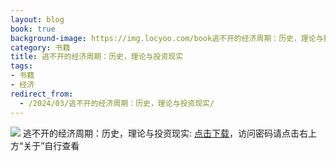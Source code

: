```yaml
---
layout: blog
book: true
background-image: https://img.locyoo.com/book逃不开的经济周期：历史，理论与投资现实.jpg
category: 书籍
title: 逃不开的经济周期：历史，理论与投资现实
tags:
- 书籍
- 经济
redirect_from:
  - /2024/03/逃不开的经济周期：历史，理论与投资现实/
---
```

![](https://img.locyoo.com/book逃不开的经济周期：历史，理论与投资现实.jpg)
逃不开的经济周期：历史，理论与投资现实: <a name = "ref1" href="https://089m.com/f/50983618-1269964346-1bf6a5?p=3619">点击下载</a>，访问密码请点击右上方“关于”自行查看